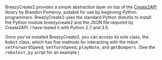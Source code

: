 BreezyCreate2 provides a simple abstraction layer on top of the 
<a href="https://github.com/pomeroyb/Create2Control">Create2API</a>
library by Brandon Pomeroy, suitable for use by beginning Python programmers.
BreezyCreate2 uses the standard Python distutils
to install the Python module breezycreate2 and the JSON file required by
Create2API.  I have tested it with Python 2.7 and 3.5.

Once you've installed BreezyCreate2, you can access its sole
class, the <tt>Robot</tt> class, which has five methods for interacting
with the robot: <tt>setForwardSpeed</tt>, <tt>setTurnSpeed</tt>, 
<tt>playNote</tt>,  and <tt>getBumpers</tt>. (See the <tt>robotest.py</tt>
script for an example.)
